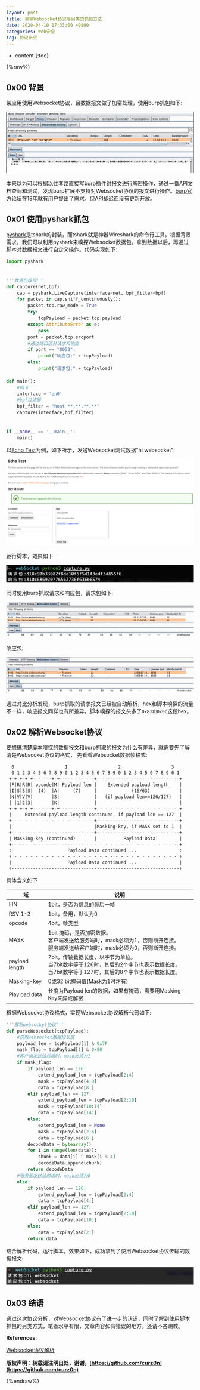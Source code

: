 ```yaml
---
layout: post
title: 聊聊Websocket协议与另类的抓包方法
date: 2020-04-10 17:33:00 +0800
categories: Web安全
tag: 协议研究  
---
```


* content
{:toc}

{%raw%}  

## 0x00 背景  

某应用使用Websocket协议，且数据报文做了加密处理，使用burp抓包如下:  

![](/assets/images/2020-04-10-pyshark-websocket/1.png)  

本来以为可以根据以往套路直接写burp插件对报文进行解密操作，通过一番API文档查阅和测试，发现burp扩展不支持对Websocket协议的报文进行操作。[burp官方论坛](https://forum.portswigger.net/thread/websocket-api-07e77f9ee3dd58552eb770)在18年就有用户提出了需求，但API却迟迟没有更新开放。  

## 0x01 使用pyshark抓包  

[pyshark](https://github.com/KimiNewt/pyshark)是tshark的封装，而tshark就是神器Wireshark的命令行工具。根据背景需求，我们可以利用pyshark来嗅探Websocket数据包，拿到数据以后，再通过脚本对数据报文进行自定义操作。代码实现如下:  

```python
import pyshark


'''数据包嗅探'''
def capture(net,bpf):
    cap = pyshark.LiveCapture(interface=net, bpf_filter=bpf)
    for packet in cap.sniff_continuously():
        packet.tcp.raw_mode = True
        try:
            tcpPayload = packet.tcp.payload
        except AttributeError as e:
            pass
        port = packet.tcp.srcport
        #通过端口区分请求和响应
        if port == "0050":
            print("响应包:" + tcpPayload)
        else:
            print("请求包:" + tcpPayload)

def main():
    #网卡
    interface = 'en0'
    #bpf过滤器
    bpf_filter = "host **.**.**.**"
    capture(interface,bpf_filter)


if __name__ == '__main__':
	main()
```

以[Echo Test](http://websocket.org/echo.html)为例，如下所示，发送Websocket测试数据"hi websocket":  

![](/assets/images/2020-04-10-pyshark-websocket/2.png)  

运行脚本，效果如下  

![](/assets/images/2020-04-10-pyshark-websocket/3.png)  

同时使用burp抓取请求和响应包，请求包如下:  

![](/assets/images/2020-04-10-pyshark-websocket/4.png)  

响应包:  

![](/assets/images/2020-04-10-pyshark-websocket/5.png)  

通过对比分析发现，burp抓取的请求报文已经被自动解析，hex和脚本嗅探的流量不一样，响应报文同样也有所差异，脚本嗅探的报文头多了`0x81和0x0c`这段hex。  

## 0x02 解析Websocket协议  

要想搞清楚脚本嗅探的数据报文和burp抓取的报文为什么有差异，就需要先了解清楚Websocket协议的格式，
先看看Websocket数据帧格式:  

```
  0                   1                   2                   3
  0 1 2 3 4 5 6 7 8 9 0 1 2 3 4 5 6 7 8 9 0 1 2 3 4 5 6 7 8 9 0 1
 +-+-+-+-+-------+-+-------------+-------------------------------+
 |F|R|R|R| opcode|M| Payload len |    Extended payload length    |
 |I|S|S|S|  (4)  |A|     (7)     |             (16/63)           |
 |N|V|V|V|       |S|             |   (if payload len==126/127)   |
 | |1|2|3|       |K|             |                               |
 +-+-+-+-+-------+-+-------------+ - - - - - - - - - - - - - - - +
 |     Extended payload length continued, if payload len == 127  |
 + - - - - - - - - - - - - - - - +-------------------------------+
 |                               |Masking-key, if MASK set to 1  |
 +-------------------------------+-------------------------------+
 | Masking-key (continued)       |          Payload Data         |
 +-------------------------------- - - - - - - - - - - - - - - - +
 :                     Payload Data continued ...                :
 + - - - - - - - - - - - - - - - - - - - - - - - - - - - - - - - +
 |                     Payload Data continued ...                |
 +---------------------------------------------------------------+
```  

具体含义如下  

域 | 说明 |
-|-
FIN | 1bit，是否为信息的最后一帧 |
RSV 1-3 | 1bit，备用，默认为0 |
opcode | 4bit，帧类型 |
MASK | 1bit 掩码，是否加密数据。<br>客户端发送给服务端时，mask必须为1，否则断开连接。<br>服务端发送给客户端时，mask必须为0，否则断开连接。 |
payload length | 7bit，传输数据长度，以字节为单位。<br>当7bit数字等于126时，其后的2个字节也表示数据长度。<br>当7bit数字等于127时，其后的8个字节也表示数据长度。 |
Masking-key | 0或32 bit掩码值(Mask为1时才有) |
Playload data | 长度为Payload len的数据，如果有掩码，需要用Masking-Key来异或解密 |  

根据Websocket协议格式，实现Websocket协议解析代码如下:  

```python  
'''解析websocket协议'''
def parseWebsocket(tcpPayload):
    #获取websocket数据段长度
    payload_len = tcpPayload[1] & 0x7F
    mask_flag = tcpPayload[1] & 0x80
    #客户端发送给后端时，mask必须为1
    if mask_flag:
        if payload_len == 126:
            extend_payload_len = tcpPayload[2:4]
            mask = tcpPayload[4:8]
            data = tcpPayload[8:]
        elif payload_len == 127:
            extend_payload_len = tcpPayload[2:10]
            mask = tcpPayload[10:14]
            data = tcpPayload[14:]
        else:
            extend_payload_len = None
            mask = tcpPayload[2:6]
            data = tcpPayload[6:]
        decodeData = bytearray()
        for i in range(len(data)):
            chunk = data[i] ^ mask[i % 4]
            decodeData.append(chunk)
        return decodeData
    #服务器发送给前端时，mask必须为0
    else:
        if payload_len == 126:
            extend_payload_len = tcpPayload[2:4]
            data = tcpPayload[4:]
        elif payload_len == 127:
            extend_payload_len = tcpPayload[2:10]
            data = tcpPayload[10:]
        else:
            data = tcpPayload[2:]
        return data
```  

结合解析代码，运行脚本，效果如下，成功拿到了使用Websocket协议传输的数据报文:  

![](/assets/images/2020-04-10-pyshark-websocket/6.png)  

## 0x03 结语  

通过这次协议分析，对Websocket协议有了进一步的认识，同时了解到使用脚本抓包的另类方式，笔者水平有限，文章内容如有错误的地方，还请不吝赐教。  

**References:**  

[Websocket协议解析](https://blog.csdn.net/tianhai110/article/details/68059473)  


**版权声明：转载请注明出处，谢谢。[https://github.com/curz0n](https://github.com/curz0n)**  

{%endraw%}  